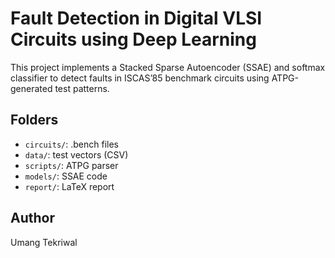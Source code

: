 # Fault Detection in Digital VLSI Circuits using Deep Learning

This project implements a Stacked Sparse Autoencoder (SSAE) and softmax classifier to detect faults in ISCAS’85 benchmark circuits using ATPG-generated test patterns.

## Folders
- `circuits/`: .bench files
- `data/`: test vectors (CSV)
- `scripts/`: ATPG parser
- `models/`: SSAE code
- `report/`: LaTeX report

## Author
Umang Tekriwal 
